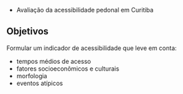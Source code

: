 - Avaliação da acessibilidade pedonal em Curitiba

## Objetivos
Formular um indicador de acessibilidade que leve em conta:
- tempos médios de acesso
- fatores socioeconômicos e culturais
- morfologia
- eventos atípicos
